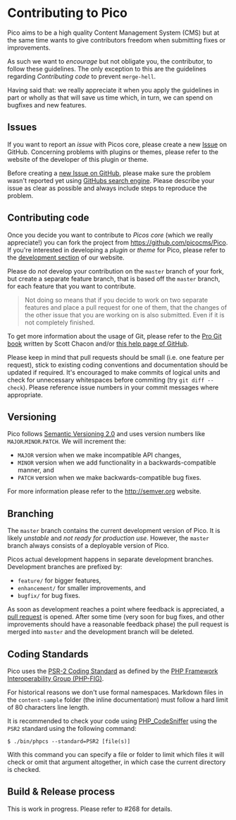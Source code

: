 Contributing to Pico
====================

Pico aims to be a high quality Content Management System (CMS) but at the same time wants to give contributors freedom when submitting fixes or improvements.

As such we want to *encourage* but not obligate you, the contributor, to follow these guidelines. The only exception to this are the guidelines regarding *Contributing code* to prevent `merge-hell`.

Having said that: we really appreciate it when you apply the guidelines in part or wholly as that will save us time which, in turn, we can spend on bugfixes and new features.

Issues
------

If you want to report an *issue* with Picos core, please create a new [Issue](https://github.com/picocms/Pico/issues) on GitHub. Concerning problems with plugins or themes, please refer to the website of the developer of this plugin or theme.

Before creating a [new Issue on GitHub](https://github.com/picocms/Pico/issues/new), please make sure the problem wasn't reported yet using [GitHubs search engine](https://github.com/picocms/Pico/search?type=Issues). Please describe your issue as clear as possible and always include steps to reproduce the problem.

Contributing code
-----------------

Once you decide you want to contribute to *Picos core* (which we really appreciate!) you can fork the project from https://github.com/picocms/Pico. If you're interested in developing a *plugin* or *theme* for Pico, please refer to the [development section](http://picocms.org/plugin-dev.html) of our website.

Please do *not* develop your contribution on the `master` branch of your fork, but create a separate feature branch, that is based off the `master` branch, for each feature that you want to contribute.

> Not doing so means that if you decide to work on two separate features and place a pull request for one of them, that the changes of the other issue that you are working on is also submitted. Even if it is not completely finished.

To get more information about the usage of Git, please refer to the [Pro Git book](https://git-scm.com/book) written by Scott Chacon and/or [this help page of GitHub](https://help.github.com/articles/using-pull-requests).

Please keep in mind that pull requests should be small (i.e. one feature per request), stick to existing coding conventions and documentation should be updated if required. It's encouraged to make commits of logical units and check for unnecessary whitespaces before commiting (try `git diff --check`). Please reference issue numbers in your commit messages where appropriate.

Versioning
----------

Pico follows [Semantic Versioning 2.0](http://semver.org) and uses version numbers like `MAJOR`.`MINOR`.`PATCH`. We will increment the:

- `MAJOR` version when we make incompatible API changes,
- `MINOR` version when we add functionality in a backwards-compatible manner, and
- `PATCH` version when we make backwards-compatible bug fixes.

For more information please refer to the http://semver.org website.

Branching
---------

The `master` branch contains the current development version of Pico. It is likely *unstable* and *not ready for production use*. However, the `master` branch always consists of a deployable version of Pico.

Picos actual development happens in separate development branches. Development branches are prefixed by:

- `feature/` for bigger features,
- `enhancement/` for smaller improvements, and
- `bugfix/` for bug fixes.

As soon as development reaches a point where feedback is appreciated, a [pull request](https://github.com/picocms/Pico/pulls) is opened. After some time (very soon for bug fixes, and other improvements should have a reasonable feedback phase) the pull request is merged into `master` and the development branch will be deleted.

Coding Standards
----------------

Pico uses the [PSR-2 Coding Standard](http://www.php-fig.org/psr/psr-2/) as defined by the [PHP Framework Interoperability Group (PHP-FIG)](http://www.php-fig.org/).

For historical reasons we don't use formal namespaces. Markdown files in the `content-sample` folder (the inline documentation) must follow a hard limit of 80 characters line length.

It is recommended to check your code using [PHP_CodeSniffer](https://github.com/squizlabs/PHP_CodeSniffer) using the `PSR2` standard using the following command:

    $ ./bin/phpcs --standard=PSR2 [file(s)]

With this command you can specify a file or folder to limit which files it will check or omit that argument altogether, in which case the current directory is checked.

Build & Release process
-----------------------

This is work in progress. Please refer to #268 for details.

<!--

Defined below is a specification to which the Build and Release process of Pico should follow. We use `travis-ci` to automate the process, and each commit to `master` should be releasable.

#### Commit phase
- Commit changes
- Create & Push Git tag
- Trigger automatic build process...

Example commit message:

    Pico 1.0.1
    * [New] ...
    * [Changed] ...

*Please submit pull-requests with a properly
formatted commit message/SemVer increase to avoid the need for manual amendments.*

#### Analysis phase
- Run through `scrutinizer-ci`?

#### Packaging phase
- Run composer locally
- Create a ZIP archive (so vendor/ is included)
- Build documentation, output goes to a new folder in the `gh-pages` branch

#### Release phase
- Create new Git release at tag
- Upload ZIP archive
- Upload documentation to the `gh-pages` branch
- Set Symlink for latest documentation (http://picocms.org/docs/latest)
- Update release information on GitHub with:
    - Release title (taken from changelog)
    - Changelog

#### Announcements
- Where to announce new Pico release?

-->
